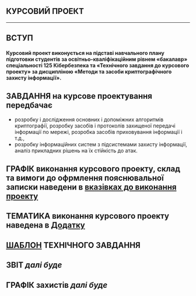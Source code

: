## **КУРСОВИЙ ПРОЕКТ**
***
## **ВСТУП**
#### Курсовий проект виконується на підставі навчального плану підготовки студентів за освітньо-кваліфікаційним рівнем «бакалавр» спеціальності 125 Кібербезпека та «Технічного завдання до курсового проекту» за дисципліною «Методи та засоби криптографічного захисту інформації».

## **ЗАВДАННЯ на курсове проектування передбачає**
* розробку і дослідження основних і допоміжних алгоритмів криптографії, розробку засобів і протоколів захищеної передачі інформації по мережі, розробка засобів приховування інформації і т.д.,
* розробку інформаційних систем з підсистемами захисту інформації, аналіз прикладних рішень на їх стійкість до атак.

## **ГРАФІК** виконання курсового проекту,  склад та вимоги до офрмлення пояснювальної записки наведени в [**вказівках до виконання проекту**](2021_Cripto_TZ_Cours_Proj_.pdf)

## **ТЕМАТИКА** виконання курсового проекту наведена в [**Додатку**](2021_Cripto_TZ_Cours_Proj_Dodatok.pdf)

## [**ШАБЛОН**](2021_Cripto_TZ_Cours_Proj_Individ.pdf) **ТЕХНІЧНОГО ЗАВДАННЯ**

## **ЗВІТ** ***далі буде***

## **ГРАФІК захистів** ***далі буде***

